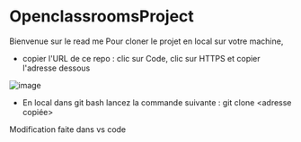 # OpenclassroomsProject

Bienvenue sur le read me
Pour cloner le projet en local sur votre machine, 
- copier l'URL de ce repo : clic sur Code, clic sur HTTPS et copier l'adresse dessous

![image](https://user-images.githubusercontent.com/105822476/169654918-a02284c4-f9e4-435c-8de7-81fbde602eb8.png)

- En local dans git bash lancez la commande suivante :
git clone <adresse copiée>

Modification faite dans vs code


